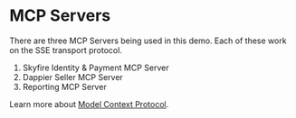 # MCP Servers

There are three MCP Servers being used in this demo. Each of these work on the SSE transport protocol.

1. Skyfire Identity & Payment MCP Server
2. Dappier Seller MCP Server
3. Reporting MCP Server

Learn more about [Model Context Protocol](https://modelcontextprotocol.io/introduction).